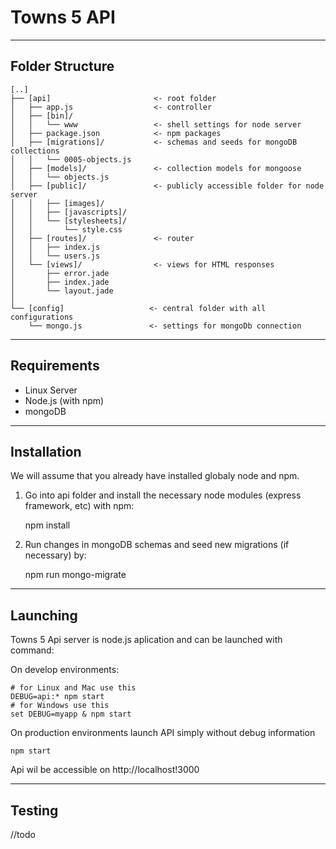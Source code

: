 # Towns 5 API

* * *

## Folder Structure

    [..]
    ├──	[api]                       <- root folder
    │   ├── app.js                  <- controller
    │   ├── [bin]/
    │   │   └── www                 <- shell settings for node server
    │   ├── package.json            <- npm packages
    │   ├── [migrations]/           <- schemas and seeds for mongoDB collections    
    │   │   └── 0005-objects.js     
    │   ├── [models]/               <- collection models for mongoose
    │   │   └── objects.js          
    │   ├── [public]/               <- publicly accessible folder for node server 
    │   │   ├── [images]/
    │   │   ├── [javascripts]/
    │   │   └── [stylesheets]/
    │   │       └── style.css
    │   ├── [routes]/               <- router
    │   │   ├── index.js           
    │   │   └── users.js
    │   └── [views]/                <- views for HTML responses
    │       ├── error.jade
    │       ├── index.jade
    │       └── layout.jade
    │
    └──	[config]                   <- central folder with all configurations
        └── mongo.js               <- settings for mongoDb connection
	
* * *

## Requirements

- Linux Server
- Node.js (with npm)
- mongoDB

* * *

## Installation

We will assume that you already have installed globaly node and npm.

1. Go into api folder and install the necessary node modules (express framework, etc) with npm:


	npm install
			

2. Run changes in mongoDB schemas and seed new migrations (if necessary) by: 

    npm run mongo-migrate
    
* * *

## Launching

Towns 5 Api server is node.js aplication and can be launched with command:

On develop environments:

	# for Linux and Mac use this
	DEBUG=api:* npm start
	# for Windows use this
	set DEBUG=myapp & npm start

On production environments launch API simply without debug information

    npm start

Api wil be accessible on http://localhost!3000

* * *
	
## Testing

//todo